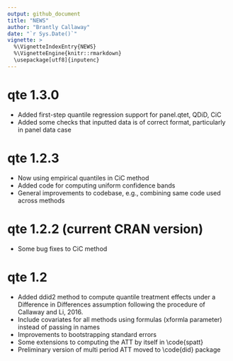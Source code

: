 ```yaml
---
output: github_document
title: "NEWS"
author: "Brantly Callaway"
date: "`r Sys.Date()`"
vignette: >
  %\VignetteIndexEntry{NEWS}
  %\VignetteEngine{knitr::rmarkdown}
  \usepackage[utf8]{inputenc}
---
```


# qte 1.3.0
  * Added first-step quantile regression support for panel.qtet, QDiD, CiC
  * Added some checks that inputted data is of correct format, particularly in panel data case
  
# qte 1.2.3 
  * Now using empirical quantiles in CiC method
  * Added code for computing uniform confidence bands
  * General improvements to codebase, e.g., combining same code used across methods

# qte 1.2.2 (current CRAN version)
  * Some bug fixes to CiC method

# qte 1.2
  * Added ddid2 method to compute quantile treatment effects under a Difference in Differences assumption following the procedure of Callaway and Li, 2016.
  * Include covariates for all methods using formulas (xformla parameter) instead of passing in names
  * Improvements to bootstrapping standard errors
  * Some extensions to computing the ATT by itself in \code{spatt}
  * Preliminary version of multi period ATT moved to \code{did} package